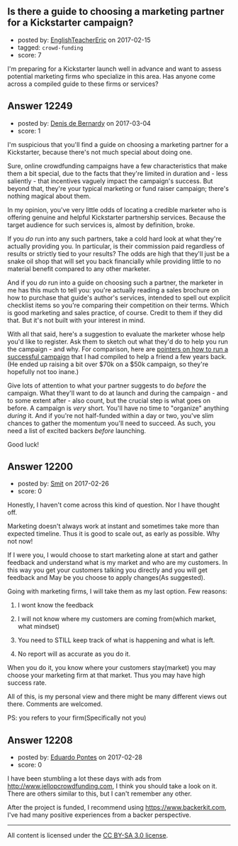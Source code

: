 ## Is there a guide to choosing a marketing partner for a Kickstarter campaign?

- posted by: [EnglishTeacherEric](https://stackexchange.com/users/5396711/englishteachereric) on 2017-02-15
- tagged: `crowd-funding`
- score: 7

<p>I'm preparing for a Kickstarter launch well in advance and want to assess potential marketing firms who specialize in this area. Has anyone come across a compiled guide to these firms or services?</p>



## Answer 12249

- posted by: [Denis de Bernardy](https://stackexchange.com/users/182468/denis-de-bernardy) on 2017-03-04
- score: 1

<p>I'm suspicious that you'll find a guide on choosing a marketing partner for a Kickstarter, because there's not much special about doing one.</p>

<p>Sure, online crowdfunding campaigns have a few characteristics that make them a bit special, due to the facts that they're limited in duration and - less saliently - that incentives vaguely impact the campaign's success. But beyond that, they're your typical marketing or fund raiser campaign; there's nothing magical about them.</p>

<p>In my opinion, you've very little odds of locating a credible marketer who is offering genuine and helpful Kickstarter partnership services. Because the target audience for such services is, almost by definition, broke.</p>

<p>If you <em>do</em> run into any such partners, take a cold hard look at what they're actually providing you. In particular, is their commission paid regardless of results or strictly tied to your results? The odds are high that they'll just be a snake oil shop that will set you back financially while providing little to no material benefit compared to any other marketer.</p>

<p>And if you <em>do</em> run into a guide on choosing such a partner, the marketer in me has this much to tell you: you're actually reading a sales brochure on how to purchase that guide's author's services, intended to spell out explicit checklist items so you're comparing their competition on their terms. Which is good marketing and sales practice, of course. Credit to them if they did that. But it's not built with your interest in mind.</p>

<p>With all that said, here's a suggestion to evaluate the marketer whose help you'd like to register. Ask them to sketch out what they'd do to help you run the campaign - and why. For comparison, here are <a href="https://startups.stackexchange.com/questions/4098/types-of-incentives-for-powerful-crowdfunding/">pointers on how to run a successful campaign</a> that I had compiled to help a friend a few years back. (He ended up raising a bit over $70k on a $50k campaign, so they're hopefully not too inane.)</p>

<p>Give lots of attention to what your partner suggests to do <em>before</em> the campaign. What they'll want to do at launch and during the campaign - and to some extent after - also count, but the crucial step is what goes on before. A campaign is <em>very</em> short. You'll have no time to "organize" anything <em>during</em> it. And if you're not half-funded within a day or two, you've slim chances to gather the momentum you'll need to succeed. As such, you need a list of excited backers <em>before</em> launching.</p>

<p>Good luck!</p>



## Answer 12200

- posted by: [Smit](https://stackexchange.com/users/7665731/smit) on 2017-02-26
- score: 0

<p>Honestly, I haven't come across this kind of question. Nor I have thought off.</p>

<p>Marketing doesn't always work at instant and sometimes take more than expected timeline. Thus it is good to scale out, as early as possible. Why not now!</p>

<p>If I were you, I would choose to start marketing alone at start and gather feedback and understand what is my market and who are my customers. In this way you get your customers talking you directly and you will get feedback and May be you choose to apply changes(As suggested).</p>

<p>Going with marketing firms, I will take them as my last option. Few reasons:</p>

<ol>
<li><p>I wont know the feedback</p></li>
<li><p>I will not know where my customers are coming from(which market, what mindset)</p></li>
<li><p>You need to STILL keep track of what is happening and what is left.</p></li>
<li><p>No report will as accurate as you do it.</p></li>
</ol>

<p>When you do it, you know where your customers stay(market) you may choose your marketing firm at that market. Thus you may have high success rate.</p>

<p>All of this, is my personal view and there might be many different views out there. Comments are welcomed.</p>

<p>PS: you refers to your firm(Specifically not you)</p>



## Answer 12208

- posted by: [Eduardo Pontes](https://stackexchange.com/users/10333676/eduardo-pontes) on 2017-02-28
- score: 0

<p>I have been stumbling a lot these days with ads from <a href="http://www.jellopcrowdfunding.com" rel="nofollow noreferrer">http://www.jellopcrowdfunding.com</a>, I think you should take a look on it. There are others similar to this, but I can't remember any other.</p>

<p>After the project is funded, I recommend using <a href="https://www.backerkit.com" rel="nofollow noreferrer">https://www.backerkit.com</a>, I've had many positive experiences from a backer perspective.</p>




---

All content is licensed under the [CC BY-SA 3.0 license](https://creativecommons.org/licenses/by-sa/3.0/).
